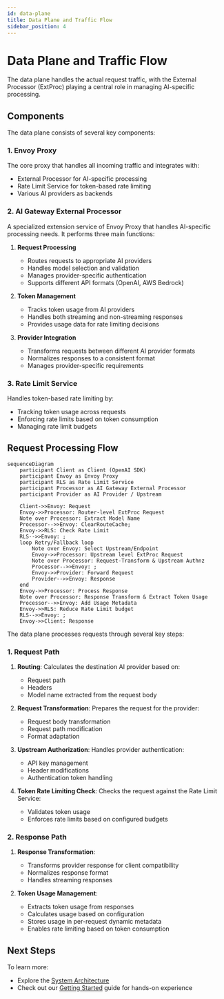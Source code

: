 ```yaml
---
id: data-plane
title: Data Plane and Traffic Flow
sidebar_position: 4
---
```


# Data Plane and Traffic Flow

The data plane handles the actual request traffic, with the External Processor (ExtProc) playing a central role in managing AI-specific processing.

## Components

The data plane consists of several key components:

### 1. Envoy Proxy

The core proxy that handles all incoming traffic and integrates with:

- External Processor for AI-specific processing
- Rate Limit Service for token-based rate limiting
- Various AI providers as backends

### 2. AI Gateway External Processor

A specialized extension service of Envoy Proxy that handles AI-specific processing needs. It performs three main functions:

1. **Request Processing**
   - Routes requests to appropriate AI providers
   - Handles model selection and validation
   - Manages provider-specific authentication
   - Supports different API formats (OpenAI, AWS Bedrock)

2. **Token Management**
   - Tracks token usage from AI providers
   - Handles both streaming and non-streaming responses
   - Provides usage data for rate limiting decisions

3. **Provider Integration**
   - Transforms requests between different AI provider formats
   - Normalizes responses to a consistent format
   - Manages provider-specific requirements

### 3. Rate Limit Service

Handles token-based rate limiting by:

- Tracking token usage across requests
- Enforcing rate limits based on token consumption
- Managing rate limit budgets

## Request Processing Flow

```mermaid
sequenceDiagram
    participant Client as Client (OpenAI SDK)
    participant Envoy as Envoy Proxy
    participant RLS as Rate Limit Service
    participant Processor as AI Gateway External Processor
    participant Provider as AI Provider / Upstream

    Client->>Envoy: Request
    Envoy->>Processor: Router-level ExtProc Request
    Note over Processor: Extract Model Name
    Processor-->>Envoy: ClearRouteCache;
    Envoy->>RLS: Check Rate Limit
    RLS-->>Envoy: ;
    loop Retry/Fallback loop
        Note over Envoy: Select Upstream/Endpoint
        Envoy->>Processor: Upstream level ExtProc Request
        Note over Processor: Request-Transform & Upstream Authnz
        Processor-->>Envoy: ;
        Envoy->>Provider: Forward Request
        Provider-->>Envoy: Response
    end
    Envoy->>Processor: Process Response
    Note over Processor: Response Transform & Extract Token Usage
    Processor-->>Envoy: Add Usage Metadata
    Envoy->>RLS: Reduce Rate Limit budget
    RLS-->>Envoy: ;
    Envoy->>Client: Response
```

The data plane processes requests through several key steps:

### 1. Request Path

1. **Routing**: Calculates the destination AI provider based on:
   - Request path
   - Headers
   - Model name extracted from the request body

2. **Request Transformation**: Prepares the request for the provider:
   - Request body transformation
   - Request path modification
   - Format adaptation

3. **Upstream Authorization**: Handles provider authentication:
   - API key management
   - Header modifications
   - Authentication token handling

4. **Token Rate Limiting Check**: Checks the request against the Rate Limit Service:
   - Validates token usage
   - Enforces rate limits based on configured budgets

### 2. Response Path

1. **Response Transformation**:
   - Transforms provider response for client compatibility
   - Normalizes response format
   - Handles streaming responses

2. **Token Usage Management**:
   - Extracts token usage from responses
   - Calculates usage based on configuration
   - Stores usage in per-request dynamic metadata
   - Enables rate limiting based on token consumption

## Next Steps

To learn more:

- Explore the [System Architecture](./system-architecture.md)
- Check out our [Getting Started](../../getting-started/index.md) guide for hands-on experience
